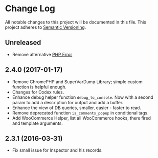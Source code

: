 # Change Log
All notable changes to this project will be documented in this file. This project adheres to [Semantic Versioning](http://semver.org/).

## Unreleased
* Remove alternative [PHP Error](http://phperror.net/) 

## 2.4.0 (2017-01-17)
* Remove ChromePHP and SuperVarDump Library; simple custom function is helpful enough.
* Changes for Codex rules.
* Enhance debug helper function `debug_to_console`. Now with a second param to add a description for output and add a buffer.
* Enhance the view of DB queries, smaller, easier - faster to read.
* Remove deprecated function `is_comments_popup` in conditional tags.
* Add WooCommerce Helper, list all WooCommerce hooks, there fired and template arguments.

## 2.3.1 (2016-03-31)
* Fix small issue for Inspector and his records.